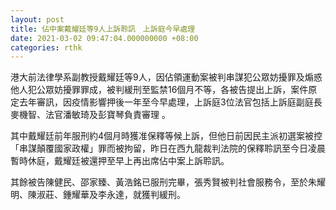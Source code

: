 ```yaml
---
layout: post
title: 佔中案戴耀廷等9人上訴聆訊　上訴庭今早處理
date: 2021-03-02 09:47:04.000000000 +08:00
categories: rthk
---
```


港大前法律學系副教授戴耀廷等9人，因佔領運動案被判串謀犯公眾妨擾罪及煽惑他人犯公眾妨擾罪罪成，被判緩刑至監禁16個月不等，各被告提出上訴，案件原定去年審訊，因疫情影響押後一年至今早處理，上訴庭3位法官包括上訴庭副庭長麥機智、法官潘敏琦及彭寶琴負責審理 。

其中戴耀廷前年服刑約4個月時獲准保釋等候上訴，但他日前因民主派初選案被控「串謀顛覆國家政權」罪而被拘留，昨日在西九龍裁判法院的保釋聆訊至今日凌晨暫時休庭，戴耀廷被還押至早上再出席佔中案上訴聆訊。

其餘被告陳健民、邵家臻、黃浩銘已服刑完畢，張秀賢被判社會服務令，至於朱耀明、陳淑莊、鍾耀華及李永達，就獲判緩刑。
